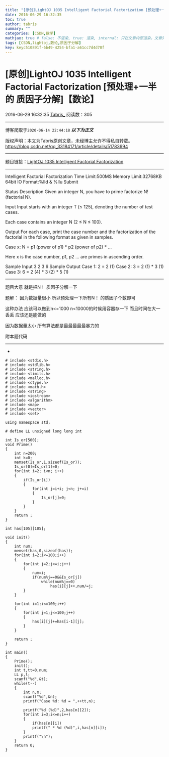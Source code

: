 ```yaml
---
title: "[原创]LightOJ 1035 Intelligent Factorial Factorization [预处理+一半的 质因子分解]【数论】"
date: 2016-06-29 16:32:35
toc: true
author: tabris
summary: ""
categories: [CSDN,数学]
mathjax: true # false: 不渲染, true: 渲染, internal: 只在文章内部渲染，文章列表中不渲染
tags: [CSDN,lightoj,数论,质因子分解]
key: keyc510891f-6b49-4254-bfa1-a61cc7d4d70f
---
```


# [原创]LightOJ 1035 Intelligent Factorial Factorization [预处理+一半的 质因子分解]【数论】

2016-06-29 16:32:35  [Tabris_](https://me.csdn.net/qq_33184171) 阅读数：305

---

博客爬取于`2020-06-14 22:44:18`
***以下为正文***

版权声明：本文为Tabris原创文章，未经博主允许不得私自转载。
https://blog.csdn.net/qq_33184171/article/details/51783994

<!-- more -->

---

题目链接：[LightOJ 1035 Intelligent Factorial Factorization](http://acm.hust.edu.cn/vjudge/contest/view.action?cid=120197#problem/T)

-----------------------------------------

 Intelligent Factorial Factorization
Time Limit:500MS     Memory Limit:32768KB     64bit IO Format:%lld & %llu
Submit
 
Status
Description
Given an integer N, you have to prime factorize N! (factorial N).

Input
Input starts with an integer T (≤ 125), denoting the number of test cases.

Each case contains an integer N (2 ≤ N ≤ 100).

Output
For each case, print the case number and the factorization of the factorial in the following format as given in samples.

Case x: N = p1 (power of p1) * p2 (power of p2) * ...

Here x is the case number, p1, p2 ... are primes in ascending order.

Sample Input
3
2
3
6
Sample Output
Case 1: 2 = 2 (1)
Case 2: 3 = 2 (1) * 3 (1)
Case 3: 6 = 2 (4) * 3 (2) * 5 (1)

--------------------


题目大意 就是把N！ 质因子分解一下 

题解：  因为数据量很小 所以预处理一下所有N！ 的质因子个数即可  

这种办法 应该可以做到n<=1000
n<10000的时候用容器存一下 而且时间在大一丢丢 应该还是能做的

因为数据量太小 所有算法都是最最最最最暴力的

附本题代码

----------------------------
-
```
# include <stdio.h>
# include <stdlib.h>
# include <string.h>
# include <limits.h>
# include <malloc.h>
# include <ctype.h>
# include <math.h>
# include <string>
# include <iostream>
# include <algorithm>
# include <map>
# include <vector>
# include <set>

using namespace std;

# define LL unsigned long long int

int Is_or[500];
void Prime()
{
    int n=200;
    int k=0;
    memset(Is_or,1,sizeof(Is_or));
    Is_or[0]=Is_or[1]=0;
    for(int i=2; i<n; i++)
    {
        if(Is_or[i])
        {
            for(int j=i+i; j<n; j+=i)
            {
                Is_or[j]=0;
            }
        }
    }
    return ;
}

int has[105][105];

void init()
{
    int num;
    memset(has,0,sizeof(has));
    for(int i=2;i<=100;i++)
    {
        for(int j=2;j<=i;j++)
        {
            num=i;
            if(num%j==0&&Is_or[j])
                while(num%j==0)
                    has[i][j]++,num/=j;
        }
    }

    for(int i=1;i<=100;i++)
    {
        for(int j=1;j<=100;j++)
        {
            has[i][j]+=has[i-1][j];
        }
    }

    return ;
}

int main()
{
    Prime();
    init();
    int t,tt=0,num;
    LL p,l;
    scanf("%d",&t);
    while(t--)
    {
        int n,m;
        scanf("%d",&n);
        printf("Case %d: %d = ",++tt,n);

        printf("%d (%d)",2,has[n][2]);
        for(int i=3;i<=n;i++)
        {
            if(has[n][i])
            printf(" * %d (%d)",i,has[n][i]);
        }
        printf("\n");
    }
    return 0;
}
```